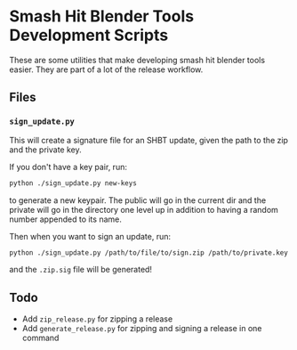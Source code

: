 # Smash Hit Blender Tools Development Scripts

These are some utilities that make developing smash hit blender tools easier. They are part of a lot of the release workflow.

## Files

### `sign_update.py`

This will create a signature file for an SHBT update, given the path to the zip and the private key.

If you don't have a key pair, run:

```sh
python ./sign_update.py new-keys
```

to generate a new keypair. The public will go in the current dir and the private will go in the directory one level up in addition to having a random number appended to its name.

Then when you want to sign an update, run:

```sh
python ./sign_update.py /path/to/file/to/sign.zip /path/to/private.key
```

and the `.zip.sig` file will be generated!

## Todo

* Add `zip_release.py` for zipping a release
* Add `generate_release.py` for zipping and signing a release in one command
